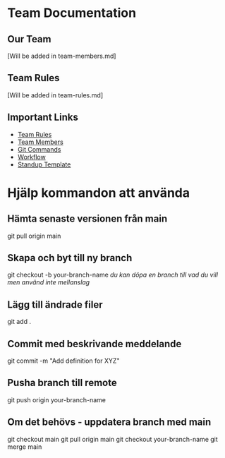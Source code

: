 # Team Documentation

## Our Team
[Will be added in team-members.md]

## Team Rules
[Will be added in team-rules.md]

## Important Links
- [Team Rules](team/team-rules.md)
- [Team Members](team/team-members.md)
- [Git Commands](tutorials/git-commands.md)
- [Workflow](tutorials/workflow.md)
- [Standup Template](meetings/standup-template.md)

# Hjälp kommandon att använda
## Hämta senaste versionen från main
git pull origin main

## Skapa och byt till ny branch
git checkout -b your-branch-name
_du kan döpa en branch till vad du vill men använd inte mellanslag_

## Lägg till ändrade filer
git add .

## Commit med beskrivande meddelande
git commit -m "Add definition for XYZ"

## Pusha branch till remote
git push origin your-branch-name

## Om det behövs - uppdatera branch med main
git checkout main
git pull origin main
git checkout your-branch-name
git merge main
